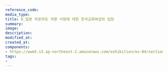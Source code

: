 ```yaml
---
reference_code:
media_type:
title: 6_일본 히로히또 국왕 사망에 대한 한국교회여성의 입장
summary:
image:
description:
modified_at:
created_at:
components:
- https://wwm3.s3.ap-northeast-2.amazonaws.com/exhibition/ex-04/section-01-right/6_일본+히로히또+국왕+사망에+대한+한국교회여성의+입장.tiff
tags:
-
---
```

